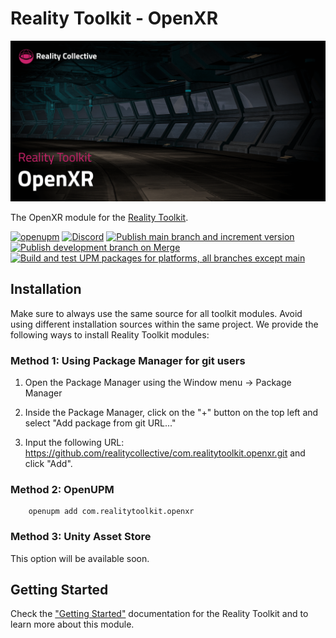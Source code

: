# Reality Toolkit - OpenXR

![com.realitytoolkit.openxr](https://github.com/realitycollective/realitycollective.logo/blob/main/RealityToolkit/RepoBanners/com.realitytoolkit.openxr.png?raw=true)

The OpenXR module for the [Reality Toolkit](https://www.realitytoolkit.io/).

[![openupm](https://img.shields.io/npm/v/com.realitytoolkit.openxr?label=openupm&registry_uri=https://package.openupm.com)](https://openupm.com/packages/com.realitytoolkit.openxr/) [![Discord](https://img.shields.io/discord/597064584980987924.svg?label=&logo=discord&logoColor=ffffff&color=7389D8&labelColor=6A7EC2)](https://discord.gg/hF7TtRCFmB)
[![Publish main branch and increment version](https://github.com/realitycollective/com.realitytoolkit.openxr/actions/workflows/main-publish.yml/badge.svg)](https://github.com/realitycollective/com.realitytoolkit.openxr/actions/workflows/main-publish.yml)
[![Publish development branch on Merge](https://github.com/realitycollective/com.realitytoolkit.openxr/actions/workflows/development-publish.yml/badge.svg)](https://github.com/realitycollective/com.realitytoolkit.openxr/actions/workflows/development-publish.yml)
[![Build and test UPM packages for platforms, all branches except main](https://github.com/realitycollective/com.realitytoolkit.openxr/actions/workflows/development-buildandtestupmrelease.yml/badge.svg)](https://github.com/realitycollective/com.realitytoolkit.openxr/actions/workflows/development-buildandtestupmrelease.yml)

## Installation

Make sure to always use the same source for all toolkit modules. Avoid using different installation sources within the same project. We provide the following ways to install Reality Toolkit modules:

### Method 1: Using Package Manager for git users

1. Open the Package Manager using the Window menu -> Package Manager

2. Inside the Package Manager, click on the "+" button on the top left and select "Add package from git URL..."

3. Input the following URL: https://github.com/realitycollective/com.realitytoolkit.openxr.git and click "Add".

### Method 2: OpenUPM

```text
    openupm add com.realitytoolkit.openxr
```

### Method 3: Unity Asset Store

This option will be available soon.

## Getting Started

Check the ["Getting Started"](https://www.realitytoolkit.io/) documentation for the Reality Toolkit and to learn more about this module.
